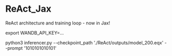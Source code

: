 # ReAct_Jax
ReAct architecture and training loop - now in Jax!


export WANDB_API_KEY=...

python3 inferencer.py --checkpoint_path './ReAct/outputs/model_200.eqx' --prompt '1010101010101'